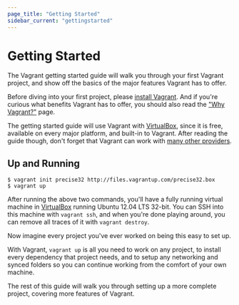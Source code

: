 ```yaml
---
page_title: "Getting Started"
sidebar_current: "gettingstarted"
---
```


# Getting Started

The Vagrant getting started guide will walk you through your first
Vagrant project, and show off the basics of the major features Vagrant
has to offer.

Before diving into your first project, please [install Vagrant](/v2/installation/index.html).
And if you're curious what benefits Vagrant has to offer, you
should also read the ["Why Vagrant?"](/v2/why-vagrant/index.html) page.

The getting started guide will use Vagrant with [VirtualBox](http://www.virtualbox.org),
since it is free, available on every major platform, and built-in to
Vagrant. After reading the guide though, don't forget that Vagrant
can work with [many other providers](/v2/getting-started/providers.html).

## Up and Running

```
$ vagrant init precise32 http://files.vagrantup.com/precise32.box
$ vagrant up
```

After running the above two commands, you'll have a fully running
virtual machine in [VirtualBox](http://virtualbox.org) running
Ubuntu 12.04 LTS 32-bit. You can SSH into this machine with
`vagrant ssh`, and when you're done playing around, you can remove
all traces of it with `vagrant destroy`.

Now imagine every project you've ever worked on being this easy to
set up.

With Vagrant, `vagrant up` is all you need to work on any project,
to install every dependency that project needs, and to setup any
networking and synced folders so you can continue working from the
comfort of your own machine.

The rest of this guide will walk you through setting up a more
complete project, covering more features of Vagrant.
